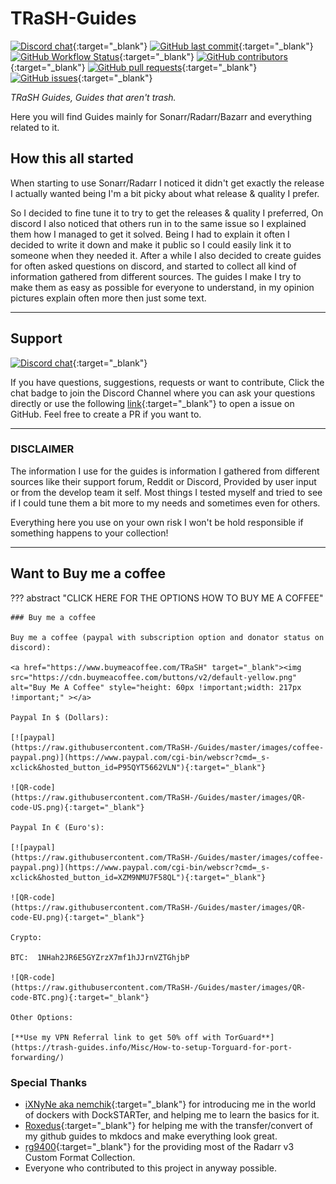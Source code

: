 # TRaSH-Guides

[![Discord chat](https://img.shields.io/discord/492590071455940612?style=flat-square&color=4051B5&logo=discord)](https://trash-guides.info/discord){:target="_blank"}
[![GitHub last commit](https://img.shields.io/github/last-commit/TRaSH-/Guides?color=4051B5&label=Last%20Update&style=flat-square)](https://github.com/TRaSH-/Guides/commits/master){:target="_blank"}
[![GitHub Workflow Status](https://img.shields.io/github/workflow/status/TRaSH-/Guides/Publish%20docs%20via%20GitHub%20Pages?color=4051B5&label=GitHub&style=flat-square)](https://github.com/TRaSH-/Guides/actions){:target="_blank"}
[![GitHub contributors](https://img.shields.io/github/contributors/TRaSH-/Guides?color=4051B5&style=flat-square)](https://github.com/TRaSH-/Guides/graphs/contributors){:target="_blank"}
[![GitHub pull requests](https://img.shields.io/github/issues-pr/TRaSH-/Guides?color=4051B5&style=flat-square)](https://github.com/TRaSH-/Guides/pulls){:target="_blank"}
[![GitHub issues](https://img.shields.io/github/issues/TRaSH-/Guides?color=4051B5&style=flat-square)](https://github.com/TRaSH-/Guides/issues){:target="_blank"}

*TRaSH Guides, Guides that aren't trash.*

Here you will find Guides mainly for Sonarr/Radarr/Bazarr and everything related to it.

## How this all started

When starting to use Sonarr/Radarr I noticed it didn't get exactly the release I actually wanted being I'm a bit picky about what release & quality I prefer.

So I decided to fine tune it to try to get the releases & quality I preferred, On discord I also noticed that others run in to the same issue so I explained them how I managed to get it solved. Being I had to explain it often I decided to write it down and make it public so I could easily link it to someone when  they needed it.
After a while I also decided to create guides for often asked questions on discord, and started to collect all kind of information gathered from different sources.
The guides I make I try to make them as easy as possible for everyone to understand, in my opinion pictures explain often more then just some text.

------

## Support

[![Discord chat](https://img.shields.io/discord/492590071455940612?style=for-the-badge&color=4051B5&logo=discord)](https://trash-guides.info/discord){:target="_blank"}

If you have questions, suggestions, requests or want to contribute, Click the chat badge to join the Discord Channel where you can ask your questions directly or use the following [link](https://github.com/TRaSH-/Guides/issues){:target="_blank"} to open a issue on GitHub.
Feel free to create a PR if you want to.

------

### DISCLAIMER

The information I use for the guides is information I gathered from different sources like their support forum, Reddit or Discord, Provided by user input or from the develop team it self.
Most things I tested myself and tried to see if I could tune them a bit more to my needs and sometimes even for others.

Everything here you use on your own risk I won't be hold responsible if something happens to your collection!

------

## Want to Buy me a coffee

??? abstract "CLICK HERE FOR THE OPTIONS HOW TO BUY ME A COFFEE"

    ### Buy me a coffee

    Buy me a coffee (paypal with subscription option and donator status on discord):

    <a href="https://www.buymeacoffee.com/TRaSH" target="_blank"><img src="https://cdn.buymeacoffee.com/buttons/v2/default-yellow.png" alt="Buy Me A Coffee" style="height: 60px !important;width: 217px !important;" ></a>

    Paypal In $ (Dollars):

    [![paypal](https://raw.githubusercontent.com/TRaSH-/Guides/master/images/coffee-paypal.png)](https://www.paypal.com/cgi-bin/webscr?cmd=_s-xclick&hosted_button_id=P95QYT5662VLN"){:target="_blank"}

    ![QR-code](https://raw.githubusercontent.com/TRaSH-/Guides/master/images/QR-code-US.png){:target="_blank"}

    Paypal In € (Euro's):

    [![paypal](https://raw.githubusercontent.com/TRaSH-/Guides/master/images/coffee-paypal.png)](https://www.paypal.com/cgi-bin/webscr?cmd=_s-xclick&hosted_button_id=XZM9NMU7F58QL"){:target="_blank"}

    ![QR-code](https://raw.githubusercontent.com/TRaSH-/Guides/master/images/QR-code-EU.png){:target="_blank"}

    Crypto:

    BTC:  1NHah2JR6E5GYZrzX7mf1hJJrnVZTGhjbP

    ![QR-code](https://raw.githubusercontent.com/TRaSH-/Guides/master/images/QR-code-BTC.png){:target="_blank"}

    Other Options:

    [**Use my VPN Referral link to get 50% off with TorGuard**](https://trash-guides.info/Misc/How-to-setup-Torguard-for-port-forwarding/)

### Special Thanks

- [iXNyNe aka nemchik](https://github.com/nemchik){:target="_blank"} for introducing me in the world of dockers with DockSTARTer, and helping me to learn the basics for it.
- [Roxedus](https://github.com/Roxedus){:target="_blank"} for helping me with the transfer/convert of my github guides to mkdocs and make everything look great.
- [rg9400](https://github.com/rg9400){:target="_blank"} for the providing most of the Radarr v3 Custom Format Collection.
- Everyone who contributed to this project in anyway possible.
